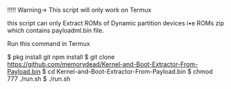 !!!!! Warning-> This script will only work on Termux 

this script can only Extract ROMs of Dynamic partition devices i•e ROMs zip which contains payloadml.bin file.

Run this command in Termux

$ pkg install git npm install 
$ git clone https://github.com/memorydead/Kernel-and-Boot-Extractor-From-Payload.bin
$ cd Kernel-and-Boot-Extractor-From-Payload.bin
$ chmod 777 ./run.sh
$ ./run.sh

